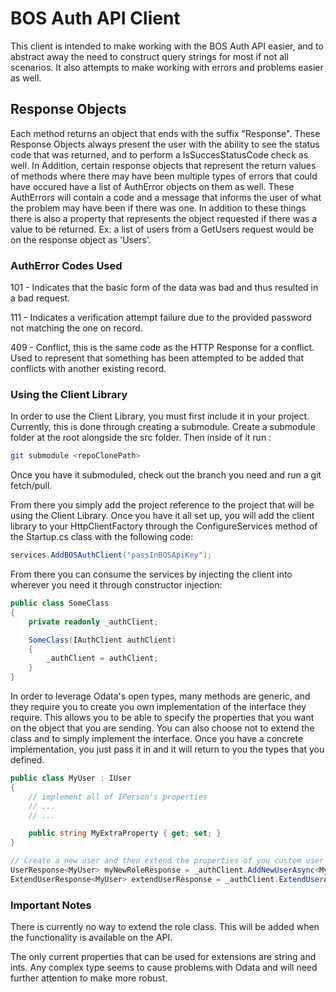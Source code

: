 # BOS Auth API Client

This client is intended to make working with the BOS Auth API easier, and to abstract away the need to construct query strings for most if not all scenarios. It also attempts to make working with errors and problems easier as well.

## Response Objects

 Each method returns an object that ends with the suffix "Response". These Response Objects always present the user with the ability to see the status code that was returned, and to perform a IsSuccesStatusCode check as well. In Addition, certain response objects that represent the return values of methods where there may have been multiple types of errors that could have occured have a list of AuthError objects on them as well. These AuthErrors will contain a code and a message that informs the user of what the problem may have been if there was one. In addition to these things there is also a property that represents the object requested if there was a value to be returned. Ex: a list of users from a GetUsers request would be on the response object as 'Users'.

### AuthError Codes Used

 101 - Indicates that the basic form of the data was bad and thus resulted in a bad request.

 111 - Indicates a verification attempt failure due to the provided password not matching the one on record.

 409 - Conflict, this is the same code as the HTTP Response for a conflict. Used to represent that something has been attempted to be added that conflicts with another existing record.

### Using the Client Library

 In order to use the Client Library, you must first include it in your project. Currently, this is done through creating a submodule. Create a submodule folder at the root alongside the src folder. Then inside of it run : 

 ```bash
git submodule <repoClonePath>
 ```

 Once you have it submoduled, check out the branch you need and run a git fetch/pull.

 From there you simply add the project reference to the project that will be using the Client Library. Once you have it all set up, you will add the client library to your HttpClientFactory through the ConfigureServices method of the Startup.cs class with the following code:

```csharp
services.AddBOSAuthClient("passInBOSApiKey");
```

From there you can consume the services by injecting the client into wherever you need it through constructor injection:

```csharp
public class SomeClass
{
    private readonly _authClient;

    SomeClass(IAuthClient authClient)
    {
        _authClient = authClient;
    }
}
```

In order to leverage Odata's open types, many methods are generic, and they require you to create you own implementation of the interface they require. This allows you to be able to specify the properties that you want on the object that you are sending. You can also choose not to extend the class and to simply implement the interface. Once you have a concrete implementation, you just pass it in and it will return to you the types that you defined.

```csharp
public class MyUser : IUser
{
    // implement all of IPerson's properties
    // ...
    // ...

    public string MyExtraProperty { get; set; }
}

// Create a new user and then extend the properties of you custom user onto it.
UserResponse<MyUser> myNewRoleResponse = _authClient.AddNewUserAsync<MyUser>("username", "email", "password");
ExtendUserResponse<MyUser> extendUserResponse = _authClient.ExtendUserAsync(myNewUserResponse.User);
```

### Important Notes

There is currently no way to extend the role class. This will be added when the functionality is available on the API.

The only current properties that can be used for extensions are string and ints. Any complex type seems to cause problems with Odata and will need further attention to make more robust.
